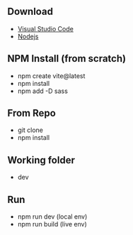 ## Download
- [Visual Studio Code](https://code.visualstudio.com/)
- [Nodejs](https://nodejs.org/en/)

## NPM Install (from scratch)
- npm create vite@latest
- npm install
- npm add -D sass

## From Repo
- git clone <https>
- npm install

## Working folder
- dev

## Run
- npm run dev (local env)
- npm run build (live env)
